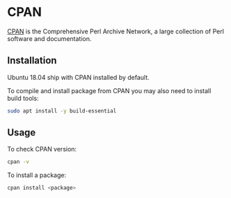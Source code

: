 # CPAN

[CPAN](https://www.cpan.org/) is the Comprehensive Perl Archive Network,
a large collection of Perl software and documentation.

## Installation

Ubuntu 18.04 ship with CPAN installed by default.

To compile and install package from CPAN you may also need to
install build tools:

```bash
sudo apt install -y build-essential
```

## Usage

To check CPAN version:

```bash
cpan -v
```

To install a package:

```bash
cpan install <package>
```
